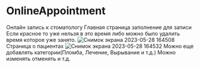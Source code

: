 # OnlineAppointment
Онлайн запись к стоматологу 
Главная страница заполнение для записи
Если красное то уже нельзя в это время либо можно было удалить время которое уже занято. 
![Снимок экрана 2023-05-28 164508](https://github.com/dvijeniels/OnlineAppointment/assets/62707984/5bffb4aa-6e83-4bff-8324-8d22f2f7ef04)
Страница о пациентах 
![Снимок экрана 2023-05-28 164532](https://github.com/dvijeniels/OnlineAppointment/assets/62707984/c4cd9fa6-e709-485a-bb4d-df65238c27c9)
Можно еще добавлять категории(Пломба, Лечение, Вырывание и т.д.) Можно изменять отменять и т.д.
